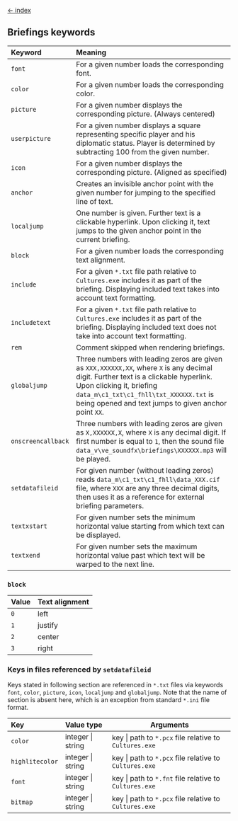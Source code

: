 [← index](../index.md)

## Briefings keywords

| Keyword            | Meaning                                                                                                                                                                                                                                                            |
|:-------------------|:-------------------------------------------------------------------------------------------------------------------------------------------------------------------------------------------------------------------------------------------------------------------|
| `font`             | For a given number loads the corresponding font.                                                                                                                                                                                                                   |
| `color`            | For a given number loads the corresponding color.                                                                                                                                                                                                                  |
| `picture`          | For a given number displays the corresponding picture. (Always centered)                                                                                                                                                                                           |
| `userpicture`      | For a given number displays a square representing specific player and his diplomatic status. Player is determined by subtracting 100 from the given number.                                                                                                        |
| `icon`             | For a given number displays the corresponding picture. (Aligned as specified)                                                                                                                                                                                      |
| `anchor`           | Creates an invisible anchor point with the given number for jumping to the specified line of text.                                                                                                                                                                 |
| `localjump`        | One number is given. Further text is a clickable hyperlink. Upon clicking it, text jumps to the given anchor point in the current briefing.                                                                                                                        |
| `block`            | For a given number loads the corresponding text alignment.                                                                                                                                                                                                         |
| `include`          | For a given `*.txt` file path relative to `Cultures.exe` includes it as part of the briefing. Displaying included text takes into account text formatting.                                                                                                         |
| `includetext`      | For a given `*.txt` file path relative to `Cultures.exe` includes it as part of the briefing. Displaying included text does not take into account text formatting.                                                                                                 |
| `rem`              | Comment skipped when rendering briefings.                                                                                                                                                                                                                          |
| `globaljump`       | Three numbers with leading zeros are given as `XXX,XXXXXX,XX`, where `X` is any decimal digit. Further text is a clickable hyperlink. Upon clicking it, briefing `data_m\c1_txt\c1_fhll\txt_XXXXXX.txt` is being opened and text jumps to given anchor point `XX`. |
| `onscreencallback` | Three numbers with leading zeros are given as `X,XXXXXX,X`, where `X` is any decimal digit. If first number is equal to `1`, then the sound file `data_v\ve_soundfx\briefings\XXXXXX.mp3` will be played.                                                          |
| `setdatafileid`    | For given number (without leading zeros) reads `data_m\c1_txt\c1_fhll\data_XXX.cif` file, where `XXX` are any three decimal digits, then uses it as a reference for external briefing parameters.                                                                  |
| `textxstart`       | For given number sets the minimum horizontal value starting from which text can be displayed.                                                                                                                                                                      |
| `textxend`         | For given number sets the maximum horizontal value past which text will be warped to the next line.                                                                                                                                                                |

### `block`
| Value | Text alignment |
|:------|:---------------|
| `0`   | left           |
| `1`   | justify        |
| `2`   | center         |
| `3`   | right          |

### Keys in files referenced by `setdatafileid`
Keys stated in following section are referenced in `*.txt` files via keywords
`font`, `color`, `picture`, `icon`, `localjump` and `globaljump`. Note that
the name of section is absent here, which is  an exception from standard
`*.ini` file format.

| Key             | Value type        | Arguments                                               |
|:----------------|:------------------|---------------------------------------------------------|
| `color`         | integer \| string | key \| path to `*.pcx` file relative to `Cultures.exe`  |
| `highlitecolor` | integer \| string | key \| path to `*.pcx` file relative to `Cultures.exe`  |
| `font`          | integer \| string | key \| path to `*.fnt` file relative to `Cultures.exe`  |
| `bitmap`        | integer \| string | key \| path to `*.pcx` file  relative to `Cultures.exe` |